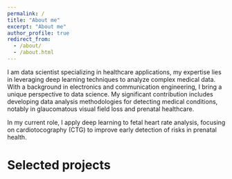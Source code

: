 ```yaml
---
permalink: /
title: "About me"
excerpt: "About me"
author_profile: true
redirect_from: 
  - /about/
  - /about.html
---
```

I am data scientist specializing in healthcare applications, my expertise lies in leveraging deep learning techniques to analyze complex medical data. With a background in electronics and communication engineering, I bring a unique perspective to data science. My significant contribution includes developing data analysis methodologies for detecting medical conditions, notably in glaucomatous visual field loss and prenatal healthcare.

In my current role, I apply deep learning to fetal heart rate analysis, focusing on cardiotocography (CTG) to improve early detection of risks in prenatal health.

# Selected projects
